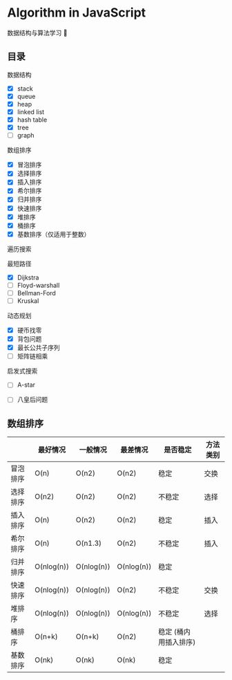 # Algorithm in JavaScript

数据结构与算法学习 🤔

## 目录

数据结构

- [x] stack
- [x] queue
- [x] heap
- [x] linked list
- [x] hash table
- [x] tree
- [ ] graph

数组排序

- [x] 冒泡排序
- [x] 选择排序
- [x] 插入排序
- [x] 希尔排序
- [x] 归并排序
- [x] 快速排序
- [x] 堆排序
- [x] 桶排序
- [x] 基数排序（仅适用于整数）

遍历搜索

最短路径
- [x] Dijkstra
- [ ] Floyd-warshall
- [ ] Bellman-Ford
- [ ] Kruskal

动态规划

- [x] 硬币找零
- [x] 背包问题
- [x] 最长公共子序列
- [ ] 矩阵链相乘

启发式搜索

- [ ] A-star
- [ ] 八皇后问题


## 数组排序

|      | 最好情况       | 一般情况       | 最差情况       | 是否稳定         | 方法类别 |
| ---- | ---------- | ---------- | ---------- | ------------ | ---- |
| 冒泡排序 | O(n)       | O(n2)      | O(n2)      | 稳定           | 交换   |
| 选择排序 | O(n2)      | O(n2)      | O(n2)      | 不稳定          | 选择   |
| 插入排序 | O(n)       | O(n2)      | O(n2)      | 稳定           | 插入   |
| 希尔排序 | O(n)       | O(n1.3)    | O(n2)      | 不稳定          | 插入   |
| 归并排序 | O(nlog(n)) | O(nlog(n)) | O(nlog(n)) | 稳定           |      |
| 快速排序 | O(nlog(n)) | O(nlog(n)) | O(n2)      | 不稳定          | 交换   |
| 堆排序  | O(nlog(n)) | O(nlog(n)) | O(nlog(n)) | 不稳定          | 选择   |
| 桶排序  | O(n+k)     | O(n+k)     | O(n2)      | 稳定 (桶内用插入排序) |      |
| 基数排序 | O(nk)      | O(nk)      | O(nk)      | 稳定           |      |

